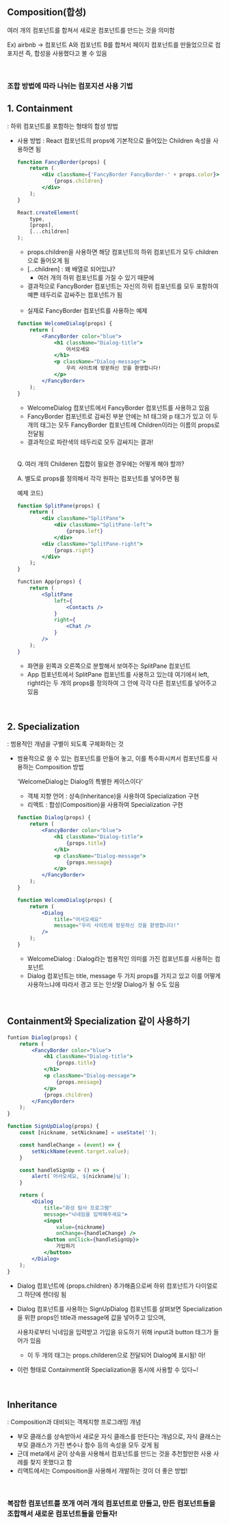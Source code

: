 ## Composition(합성)

여러 개의 컴포넌트를 합쳐서 새로운 컴포넌트를 만드는 것을 의미함

Ex) airbnb -> 컴포넌트 A와 컴포넌트 B를 합쳐서 페이지 컴포넌트를 만들었으므로 컴포지션 즉, 합성을 사용했다고 볼 수 있음

<br />

### 조합 방법에 따라 나뉘는 컴포지션 사용 기법

## 1. Containment

: 하위 컴포넌트를 포함하는 형태의 합성 방법

- 사용 방법 : React 컴포넌트의 props에 기본적으로 들어있는 Children 속성을 사용하면 됨

    ```jsx
    function FancyBorder(props) {
        return (
            <div className={'FancyBorder FancyBorder-' + props.color}>
                {props.children}
            </div>
        );
    }

    React.createElement(
        type,
        [props],
        [...children]
    );
    ```
    - props.children을 사용하면 해당 컴포넌트의 하위 컴포넌트가 모두 children으로 들어오게 됨
    - [...children] : 왜 배열로 되어있냐?
        - 여러 개의 하위 컴포넌트를 가질 수 있기 때문에
    - 결과적으로 FancyBorder 컴포넌트는 자신의 하위 컴포넌트를 모두 포함하여 예쁜 테두리로 감싸주는 컴포넌트가 됨

    <br />

    - 실제로 FancyBorder 컴포넌트를 사용하는 예제
    ```jsx
    function WelcomeDialog(props) {
        return (
            <FancyBorder color="blue">
                <h1 className="Dialog-title">
                    어서오세요
                </h1>
                <p className="Dialog-message">
                    우리 사이트에 방문하신 것을 환영합니다!
                </p>
            </FancyBorder>
        );
    }
    ```
    - WelcomeDialog 컴포넌트에서 FancyBorder 컴포넌트를 사용하고 있음
    - FancyBorder 컴포넌트로 감싸진 부분 안에는 h1 태그와 p 태그가 있고 이 두 개의 태그는 모두 FancyBorder 컴포넌트에 Children이라는 이름의 props로 전달됨
    - 결과적으로 파란색의 테두리로 모두 감싸지는 결과!

    <br />

    Q. 여러 개의 Childeren 집합이 필요한 경우에는 어떻게 해야 할까?

    A. 별도로 props를 정의해서 각각 원하는 컴포넌트를 넣어주면 됨

    예제 코드)

    ```jsx
    function SplitPane(props) {
        return (
            <div className="SplitPane">
                <div className="SplitPane-left">
                    {props.left}
                </div>
            <div className="SplitPane-right">
                {props.right}
            </div>
        );
    }
    
    function App(props) {
        return (
            <SplitPane
                left={
                    <Contacts />
                }
                right={
                    <Chat />
                }
            />
        );
    }
    ```
    - 화면을 왼쪽과 오른쪽으로 분할해서 보여주는 SplitPane 컴포넌트
    - App 컴포넌트에서 SplitPane 컴포넌트를 사용하고 있는데 여기에서 left, right라는 두 개의 props를 정의하여 그 안에 각각 다른 컴포넌트를 넣어주고 있음

<br />

## 2. Specialization

: 범용적인 개념을 구별이 되도록 구체화하는 것

- 범용적으로 쓸 수 있는 컴포넌트를 만들어 놓고, 이를 특수화시켜서 컴포넌트를 사용하는 Composition 방법

    'WelcomeDialog는 Dialog의 특별한 케이스이다'

    - 객체 지향 언어 : 상속(Inheritance)을 사용하여 Specialization 구현
    - 리액트 : 합성(Composition)을 사용하여 Specialization 구현

    ```jsx
    function Dialog(props) {
        return (
            <FancyBorder color="blue">
                <h1 className="Dialog-title">
                    {props.title}
                </h1>
                <p className="Dialog-message">
                    {props.message}
                </p>
            </FancyBorder>
        );
    }

    function WelcomeDialog(props) {
        return (
            <Dialog
                title="어서오세요"
                message="우리 사이트에 방문하신 것을 환영합니다!"
            />
        );
    }
    ```
    - WelcomeDialog : Dialog라는 범용적인 의미를 가진 컴포넌트를 사용하는 컴포넌트
    - Dialog 컴포넌트는 title, message 두 가지 props를 가지고 있고 이를 어떻게 사용하느냐에 따라서 경고 또는 인삿말 Dialog가 될 수도 있음

<br />

## Containment와 Specialization 같이 사용하기

```jsx
funtion Dialog(props) {
    return (
        <FancyBorder color="blue">
            <h1 className="Dialog-title">
                {props.title}
            </h1>
            <p className="Dialog-message">
                {props.message}
            </p>
            {props.children}
        </FancyBorder>
    );
}

function SignUpDialog(props) {
    const [nickname, setNickname] = useState('');

    const handleChange = (event) => {
        setNickName(event.target.value);
    }

    const handleSignUp = () => {
        alert(`어서오세요, ${nickname}님`);
    }

    return (
        <Dialog
            title="화성 탐사 프로그램"
            message="닉네임을 입력해주세요">
            <input
                value={nickname}
                onChange={handleChange} />
            <button onClick={handleSignUp}>
                가입하기
            </button>
        </Dialog>
    );
}
```
- Dialog 컴포넌트에 {props.children} 추가해줌으로써 하위 컴포넌트가 다이얼로그 하단에 렌더링 됨
- Dialog 컴포넌트를 사용하는 SignUpDialog 컴포넌트를 살펴보면 Specialization을 위한 props인 title과 message에 값을 넣어주고 있으며,

    사용자로부터 닉네임을 입력받고 가입을 유도하기 위해 input과 button 태그가 들어가 있음
    - 이 두 개의 태그는 props.childeren으로 전달되어 Dialog에 표시됨! 아!
- 이런 형태로 Containment와 Specialization을 동시에 사용할 수 있다~!

<br />

## Inheritance

: Composition과 대비되는 객체지향 프로그래밍 개념

- 부모 클래스를 상속받아서 새로운 자식 클래스를 만든다는 개념으로, 자식 클래스는 부모 클래스가 가진 변수나 함수 등의 속성을 모두 갖게 됨
- 근데 meta에서 굳이 상속을 사용해서 컴포넌트를 만드는 것을 추천할만한 사용 사례를 찾지 못했다고 함
- 리액트에서는 Composition을 사용해서 개발하는 것이 더 좋은 방법!

<br />

### 복잡한 컴포넌트를 쪼개 여러 개의 컴포넌트로 만들고, 만든 컴포넌트들을 조합해서 새로운 컴포넌트들을 만들자!
